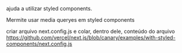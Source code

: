 ajuda a utilizar styled components.

Mermite usar media queryes em styled components

criar arquivo next.config.js e colar, dentro dele, conteúdo do arquivo
https://github.com/vercel/next.js/blob/canary/examples/with-styled-components/next.config.js

